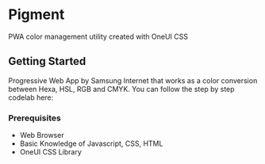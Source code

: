 # Pigment

PWA color management utility created with OneUI CSS

## Getting Started

Progressive Web App by Samsung Internet that works as a color conversion between Hexa, HSL, RGB and CMYK.
You can follow the step by step codelab here: 


### Prerequisites

- Web Browser
- Basic Knowledge of Javascript, CSS, HTML
- OneUI CSS Library
